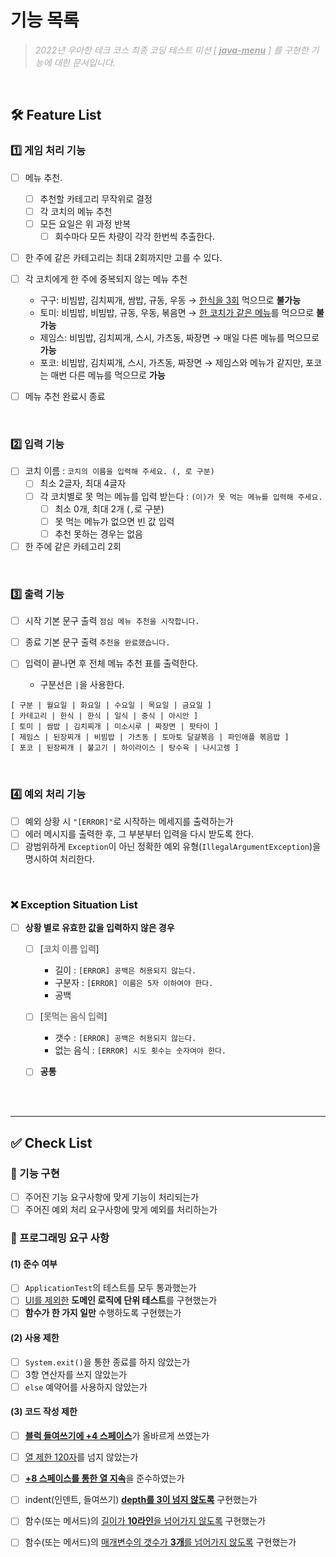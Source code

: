 # 기능 목록

> <span style="color:darkgrey">_2022년 우아한 테크 코스 최종 코딩 테스트 미션 [ <u>**java-menu**</u> ] 를 구현한 기능에 대한 문서입니다._</span><br/>

<br/>

## 🛠 Feature List
### 1️⃣ 게임 처리 기능
- [ ] 메뉴 추천.
    - [ ] 추천할 카테고리 무작위로 결정
    - [ ] 각 코치의 메뉴 추천
    - [ ] 모든 요일은 위 과정 반복
        - [ ] 회수마다 모든 차량이 각각 한번씩 추출한다.

- [ ] 한 주에 같은 카테고리는 최대 2회까지만 고를 수 있다.
- [ ] 각 코치에게 한 주에 중복되지 않는 메뉴 추천 
  - 구구: 비빔밥, 김치찌개, 쌈밥, 규동, 우동 → <u>한식을 3회</u> 먹으므로 **불가능**
  - 토미: 비빔밥, 비빔밥, 규동, 우동, 볶음면 → <u>한 코치가 같은 메뉴</u>를 먹으므로 **불가능**
  - 제임스: 비빔밥, 김치찌개, 스시, 가츠동, 짜장면 → 매일 다른 메뉴를 먹으므로 **가능**
  - 포코: 비빔밥, 김치찌개, 스시, 가츠동, 짜장면 → 제임스와 메뉴가 같지만, 포코는 매번 다른 메뉴를 먹으므로 **가능**

- [ ] 메뉴 추천 완료시 종료
  
<br/>

### 2️⃣ 입력 기능
- [ ] 코치 이름 : `코치의 이름을 입력해 주세요. (, 로 구분)`
    - [ ] 최소 2글자, 최대 4글자
    - [ ] 각 코치별로 못 먹는 메뉴를 입력 받는다 : `(이)가 못 먹는 메뉴를 입력해 주세요.`
      - [ ] 최소 0개, 최대 2개 (`,`로 구분)
      - [ ] 못 먹는 메뉴가 없으면 빈 값 입력
      - [ ] 추천 못하는 경우는 없음
- [ ] 한 주에 같은 카테고리 2회

<br/>

### 3️⃣ 출력 기능
- [ ] 시작 기본 문구 출력 `점심 메뉴 추천을 시작합니다.`
- [ ] 종료 기본 문구 출력 `추천을 완료했습니다.`

- [ ] 입력이 끝나면 후 전체 메뉴 추천 표를 출력한다.
  - 구분선은 `|`을 사용한다.
```
[ 구분 | 월요일 | 화요일 | 수요일 | 목요일 | 금요일 ]
[ 카테고리 | 한식 | 한식 | 일식 | 중식 | 아시안 ]
[ 토미 | 쌈밥 | 김치찌개 | 미소시루 | 짜장면 | 팟타이 ]
[ 제임스 | 된장찌개 | 비빔밥 | 가츠동 | 토마토 달걀볶음 | 파인애플 볶음밥 ]
[ 포코 | 된장찌개 | 불고기 | 하이라이스 | 탕수육 | 나시고렝 ]
```

<br/>

### 4️⃣ 예외 처리 기능
- [ ] 예외 상황 시 `"[ERROR]"`로 시작하는 메세지를 출력하는가
- [ ] 에러 메시지를 출력한 후, 그 부분부터 입력을 다시 받도록 한다.
- [ ] 광범위하게 `Exception`이 아닌 정확한 예외 유형(`IllegalArgumentException`)을 명시하여 처리한다.

<br/>

### ❌ Exception Situation List

- [ ] **상황 별로 유효한 값을 입력하지 않은 경우**
    - [ ] [<span style="color:grey">**코치 이름 입력**</span>]
        - 길이 : `[ERROR] 공백은 허용되지 않는다.`
        - 구분자 : `[ERROR] 이름은 5자 이하여야 한다.`
        - 공백
    - [ ] [<span style="color:grey">**못먹는 음식 입력**</span>]
        - 갯수 : `[ERROR] 공백은 허용되지 않는다.`
        - 없는 음식 : `[ERROR] 시도 횟수는 숫자여야 한다.`
    - [ ] **공통**


<br/>
<br/>

---
## ✅ Check List
### 🚀 기능 구현
- [ ] 주어진 기능 요구사항에 맞게 기능이 처리되는가
- [ ] 주어진 예외 처리 요구사항에 맞게 예외를 처리하는가

### 🎯 프로그래밍 요구 사항
#### (1) 준수 여부
- [ ] `ApplicationTest`의 테스트를 모두 통과했는가
- [ ] <u>UI를 제외한</u> **도메인 로직에 단위 테스트**를 구현했는가
- [ ] **함수가 한 가지 일만** 수행하도록 구현했는가

#### (2) 사용 제한
- [ ] `System.exit()`을 통한 종료를 하지 않았는가
- [ ] 3항 연산자를 쓰지 않았는가
- [ ] `else` 예약어를 사용하지 않았는가

#### (3) 코드 작성 제한
- [ ] <u>**블럭 들여쓰기에 +4 스페이스**</u>가 올바르게 쓰였는가
- [ ] <u>열 제한 120자</u>를 넘지 않았는가
- [ ] <u>**+8 스페이스를 통한 열 지속**</u>을 준수하였는가
- [ ] indent(인덴트, 들여쓰기) <u>**depth를 3이 넘지 않도록**</u> 구현했는가
- [ ] 함수(또는 메서드)의 <u>길이가 **10라인**을 넘어가지 않도록</u> 구현했는가
- [ ] 함수(또는 메서드)의 <u>매개변수의 갯수가 **3개**를 넘어가지 않도록</u> 구현했는가



